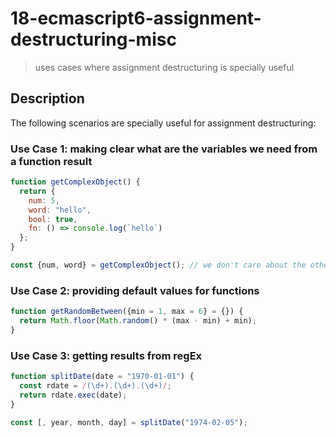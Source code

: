 # 18-ecmascript6-assignment-destructuring-misc
> uses cases where assignment destructuring is specially useful 

## Description
The following scenarios are specially useful for assignment destructuring:

### Use Case 1: making clear what are the variables we need from a function result

```javascript
function getComplexObject() {
  return {
    num: 5,
    word: "hello",
    bool: true,
    fn: () => console.log(`hello`)
  };
}

const {num, word} = getComplexObject(); // we don't care about the other properties
```

### Use Case 2: providing default values for functions

```javascript
function getRandomBetween({min = 1, max = 6} = {}) {
  return Math.floor(Math.random() * (max - min) + min);
}
```

### Use Case 3: getting results from regEx

```javascript
function splitDate(date = "1970-01-01") {
  const rdate = /(\d+).(\d+).(\d+)/;
  return rdate.exec(date);
}

const [, year, month, day] = splitDate("1974-02-05");
```